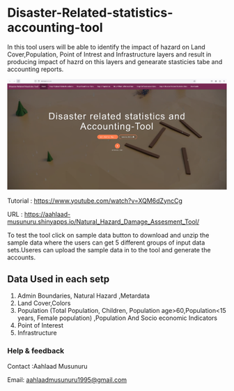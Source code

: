 
# Disaster-Related-statistics-accounting-tool

In this tool users will be able to identify the impact of hazard on Land Cover,Population, Point of Intrest and Infrastructure 
layers and result in producing impact of hazrd on this layers and genearate stasticies tabe and accounting reports. 
<p><img src="./Tool.png" alt="Disaster-Related-statistics-accounting-tool"></p>

Tutorial :  https://www.youtube.com/watch?v=XQM6dZyncCg

URL : https://aahlaad-musunuru.shinyapps.io/Natural_Hazard_Damage_Assesment_Tool/

To test the tool click on sample data button to download and unzip the sample data where the users can get 5 different groups of input data sets.Useres can upload the sample data in to the tool and generate the accounts.
## Data Used in each setp 
1) Admin Boundaries, Natural Hazard ,Metardata
2) Land Cover,Colors
3) Population (Total Population, Children, Population age>60,Population<15 years, Female population) ,Population And Socio economic Indicators
4) Point of Interest 
5) Infrastructure 




### Help & feedback

Contact :Aahlaad Musunuru

Email: aahlaadmusunuru1995@gmail.com
